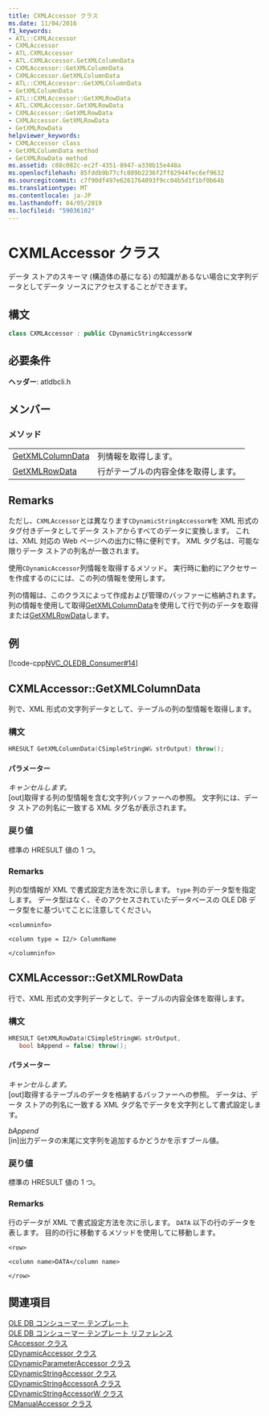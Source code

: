 ```yaml
---
title: CXMLAccessor クラス
ms.date: 11/04/2016
f1_keywords:
- ATL::CXMLAccessor
- CXMLAccessor
- ATL.CXMLAccessor
- ATL.CXMLAccessor.GetXMLColumnData
- CXMLAccessor::GetXMLColumnData
- CXMLAccessor.GetXMLColumnData
- ATL::CXMLAccessor::GetXMLColumnData
- GetXMLColumnData
- ATL::CXMLAccessor::GetXMLRowData
- ATL.CXMLAccessor.GetXMLRowData
- CXMLAccessor::GetXMLRowData
- CXMLAccessor.GetXMLRowData
- GetXMLRowData
helpviewer_keywords:
- CXMLAccessor class
- GetXMLColumnData method
- GetXMLRowData method
ms.assetid: c88c082c-ec2f-4351-8947-a330b15e448a
ms.openlocfilehash: 85fddb9b77cfc089b2236f2ff82944fec6ef9632
ms.sourcegitcommit: c7f90df497e6261764893f9cc04b5d1f1bf0b64b
ms.translationtype: MT
ms.contentlocale: ja-JP
ms.lasthandoff: 04/05/2019
ms.locfileid: "59036102"
---
```

# <a name="cxmlaccessor-class"></a>CXMLAccessor クラス

データ ストアのスキーマ (構造体の基になる) の知識があるない場合に文字列データとしてデータ ソースにアクセスすることができます。

## <a name="syntax"></a>構文

```cpp
class CXMLAccessor : public CDynamicStringAccessorW
```

## <a name="requirements"></a>必要条件

**ヘッダー**: atldbcli.h

## <a name="members"></a>メンバー

### <a name="methods"></a>メソッド

|||
|-|-|
|[GetXMLColumnData](#getxmlcolumndata)|列情報を取得します。|
|[GetXMLRowData](#getxmlrowdata)|行がテーブルの内容全体を取得します。|

## <a name="remarks"></a>Remarks

ただし、`CXMLAccessor`とは異なります`CDynamicStringAccessorW`を XML 形式のタグ付きデータとしてデータ ストアからすべてのデータに変換します。 これは、XML 対応の Web ページへの出力に特に便利です。 XML タグ名は、可能な限りデータ ストアの列名が一致されます。

使用`CDynamicAccessor`列情報を取得するメソッド。 実行時に動的にアクセサーを作成するのにには、この列の情報を使用します。

列の情報は、このクラスによって作成および管理のバッファーに格納されます。 列の情報を使用して取得[GetXMLColumnData](#getxmlcolumndata)を使用して行で列のデータを取得または[GetXMLRowData](#getxmlrowdata)します。

## <a name="example"></a>例

[!code-cpp[NVC_OLEDB_Consumer#14](../../data/oledb/codesnippet/cpp/cxmlaccessor-class_1.cpp)]

## <a name="getxmlcolumndata"></a> CXMLAccessor::GetXMLColumnData

列で、XML 形式の文字列データとして、テーブルの列の型情報を取得します。

### <a name="syntax"></a>構文

```cpp
HRESULT GetXMLColumnData(CSimpleStringW& strOutput) throw();
```

#### <a name="parameters"></a>パラメーター

*キャンセルします。*<br/>
[out]取得する列の型情報を含む文字列バッファーへの参照。 文字列には、データ ストアの列名に一致する XML タグ名が表示されます。

### <a name="return-value"></a>戻り値

標準の HRESULT 値の 1 つ。

### <a name="remarks"></a>Remarks

列の型情報が XML で書式設定方法を次に示します。 `type` 列のデータ型を指定します。 データ型はなく、そのアクセスされていたデータベースの OLE DB データ型をに基づいてことに注意してください。

`<columninfo>`

`<column type = I2/> ColumnName`

`</columninfo>`

## <a name="getxmlrowdata"></a> CXMLAccessor::GetXMLRowData

行で、XML 形式の文字列データとして、テーブルの内容全体を取得します。

### <a name="syntax"></a>構文

```cpp
HRESULT GetXMLRowData(CSimpleStringW& strOutput,
   bool bAppend = false) throw();
```

#### <a name="parameters"></a>パラメーター

*キャンセルします。*<br/>
[out]取得するテーブルのデータを格納するバッファーへの参照。 データは、データ ストアの列名に一致する XML タグ名でデータを文字列として書式設定します。

*bAppend*<br/>
[in]出力データの末尾に文字列を追加するかどうかを示すブール値。

### <a name="return-value"></a>戻り値

標準の HRESULT 値の 1 つ。

### <a name="remarks"></a>Remarks

行のデータが XML で書式設定方法を次に示します。 `DATA` 以下の行のデータを表します。 目的の行に移動するメソッドを使用してに移動します。

`<row>`

`<column name>DATA</column name>`

`</row>`

## <a name="see-also"></a>関連項目

[OLE DB コンシューマー テンプレート](../../data/oledb/ole-db-consumer-templates-cpp.md)<br/>
[OLE DB コンシューマー テンプレート リファレンス](../../data/oledb/ole-db-consumer-templates-reference.md)<br/>
[CAccessor クラス](../../data/oledb/caccessor-class.md)<br/>
[CDynamicAccessor クラス](../../data/oledb/cdynamicaccessor-class.md)<br/>
[CDynamicParameterAccessor クラス](../../data/oledb/cdynamicparameteraccessor-class.md)<br/>
[CDynamicStringAccessor クラス](../../data/oledb/cdynamicstringaccessor-class.md)<br/>
[CDynamicStringAccessorA クラス](../../data/oledb/cdynamicstringaccessora-class.md)<br/>
[CDynamicStringAccessorW クラス](../../data/oledb/cdynamicstringaccessorw-class.md)<br/>
[CManualAccessor クラス](../../data/oledb/cmanualaccessor-class.md)